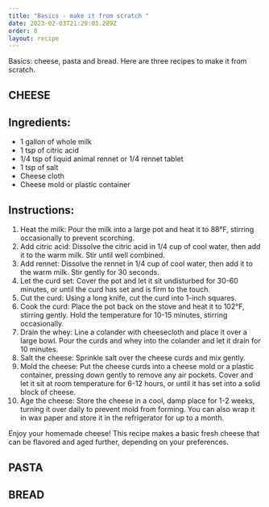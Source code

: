 ```yaml
---
title: "Basics - make it from scratch "
date: 2023-02-03T21:20:03.289Z
order: 8
layout: recipe
---
```

B﻿asics: cheese, pasta and bread. Here are three recipes to make it from scratch. 

## CHEESE

## Ingredients:

* 1 gallon of whole milk
* 1 tsp of citric acid
* 1/4 tsp of liquid animal rennet or 1/4 rennet tablet
* 1 tsp of salt
* Cheese cloth
* Cheese mold or plastic container

## Instructions:

1. Heat the milk: Pour the milk into a large pot and heat it to 88°F, stirring occasionally to prevent scorching.
2. Add citric acid: Dissolve the citric acid in 1/4 cup of cool water, then add it to the warm milk. Stir until well combined.
3. Add rennet: Dissolve the rennet in 1/4 cup of cool water, then add it to the warm milk. Stir gently for 30 seconds.
4. Let the curd set: Cover the pot and let it sit undisturbed for 30-60 minutes, or until the curd has set and is firm to the touch.
5. Cut the curd: Using a long knife, cut the curd into 1-inch squares.
6. Cook the curd: Place the pot back on the stove and heat it to 102°F, stirring gently. Hold the temperature for 10-15 minutes, stirring occasionally.
7. Drain the whey: Line a colander with cheesecloth and place it over a large bowl. Pour the curds and whey into the colander and let it drain for 10 minutes.
8. Salt the cheese: Sprinkle salt over the cheese curds and mix gently.
9. Mold the cheese: Put the cheese curds into a cheese mold or a plastic container, pressing down gently to remove any air pockets. Cover and let it sit at room temperature for 6-12 hours, or until it has set into a solid block of cheese.
10. Age the cheese: Store the cheese in a cool, damp place for 1-2 weeks, turning it over daily to prevent mold from forming. You can also wrap it in wax paper and store it in the refrigerator for up to a month.

Enjoy your homemade cheese! This recipe makes a basic fresh cheese that can be flavored and aged further, depending on your preferences.

## P﻿ASTA

## B﻿READ